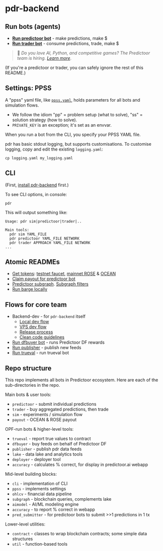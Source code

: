 <!--
Copyright 2023 Ocean Protocol Foundation
SPDX-License-Identifier: Apache-2.0
-->

# pdr-backend

## Run bots (agents)

- **[Run predictoor bot](READMEs/predictoor.md)** - make predictions, make $
- **[Run trader bot](READMEs/trader.md)** - consume predictions, trade, make $

> 📢 _Do you love AI, Python, and competitive games? The Predictoor team is hiring. [Learn more](https://github.com/oceanprotocol/jobs/blob/main/datascience.md)_.

(If you're a predictoor or trader, you can safely ignore the rest of this README.)

## Settings: PPSS

A "ppss" yaml file, like [`ppss.yaml`](ppss.yaml), holds parameters for all bots and simulation flows.

- We follow the idiom "pp" = problem setup (what to solve), "ss" = solution strategy (how to solve).
- `PRIVATE_KEY` is an exception; it's set as an envvar.

When you run a bot from the CLI, you specify your PPSS YAML file.

pdr has basic stdout logging, but supports customisations.
To customise logging, copy and edit the existing `logging.yaml`:

```console
cp logging.yaml my_logging.yaml
```

## CLI

(First, [install pdr-backend](READMEs/predictoor.md#install-pdr-backend-repo) first.)

To see CLI options, in console:

```console
pdr
```

This will output something like:

```text
Usage: pdr sim|predictoor|trader|..

Main tools:
  pdr sim YAML_FILE
  pdr predictoor YAML_FILE NETWORK
  pdr trader APPROACH YAML_FILE NETWORK
...
```

## Atomic READMEs

- [Get tokens](READMEs/get-tokens.md): [testnet faucet](READMEs/testnet-faucet.md), [mainnet ROSE](READMEs/get-rose-on-sapphire.md) & [OCEAN](READMEs/get-ocean-on-sapphire.md)
- [Claim payout for predictoor bot](READMEs/payout.md)
- [Predictoor subgraph](READMEs/subgraph.md). [Subgraph filters](READMEs/filters.md)
- [Run barge locally](READMEs/barge.md)

## Flows for core team

- Backend-dev - for `pdr-backend` itself
  - [Local dev flow](READMEs/dev.md)
  - [VPS dev flow](READMEs/vps.md)
  - [Release process](READMEs/release-process.md)
  - [Clean code guidelines](READMEs/clean-code.md)
- [Run dfbuyer bot](READMEs/dfbuyer.md) - runs Predictoor DF rewards
- [Run publisher](READMEs/publisher.md) - publish new feeds
- [Run trueval](READMEs/trueval.md) - run trueval bot

## Repo structure

This repo implements all bots in Predictoor ecosystem. Here are each of the sub-directories in the repo.

Main bots & user tools:

- `predictoor` - submit individual predictions
- `trader` - buy aggregated predictions, then trade
- `sim` - experiments / simulation flow
- `payout` - OCEAN & ROSE payout

OPF-run bots & higher-level tools:

- `trueval` - report true values to contract
- `dfbuyer` - buy feeds on behalf of Predictoor DF
- `publisher` - publish pdr data feeds
- `lake` - data lake and analytics tools
- `deployer` - deployer tool
- `accuracy` - calculates % correct, for display in predictoor.ai webapp

Mid-level building blocks:

- `cli` - implementation of CLI
- `ppss` - implements settings
- `ohlcv` - financial data pipeline
- `subgraph` - blockchain queries, complements lake
- `aimodel` - AI/ML modeling engine
- `accuracy` - to report % correct in webapp
- `pred_submitter` - for predictoor bots to submit >>1 predictions in 1 tx

Lower-level utilities:

- `contract` - classes to wrap blockchain contracts; some simple data structures
- `util` - function-based tools

